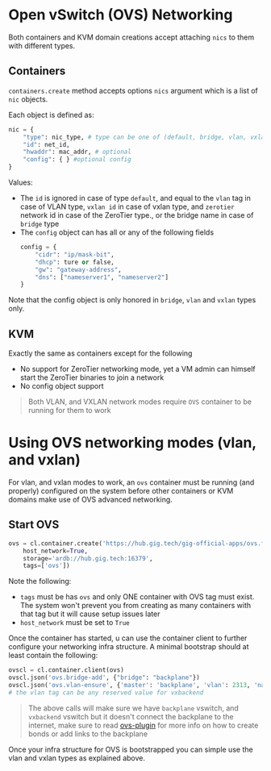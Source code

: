 # Open vSwitch (OVS) Networking

Both containers and KVM domain creations accept attaching `nics` to them with different types.

## Containers

`containers.create` method accepts options `nics` argument which is a list of `nic` objects.

Each object is defined as:
```python
nic = {
	"type": nic_type, # type can be one of (default, bridge, vlan, vxlan, zerotier)
	"id": net_id,
	"hwaddr": mac_addr, # optional
	"config": { } #optional config
}
```

Values:
- The `id` is ignored in case of type `default`, and equal to the `vlan` tag in case of VLAN type, `vxlan id` in case of vxlan type, and `zerotier` network id in case of the ZeroTier type., or the bridge name in case of `bridge` type
- The `config` object can has all or any of the following fields
  ```python
  config = {
	  "cidr": "ip/mask-bit",
	  "dhcp": ture or false,
	  "gw": "gateway-address",
	  "dns": ["nameserver1", "nameserver2"]
  }
  ```

Note that the config object is only honored in `bridge`, `vlan` and `vxlan` types only.

## KVM

Exactly the same as containers except for the following
- No support for ZeroTier networking mode, yet a VM admin can himself start the ZeroTier binaries to join a network
- No config object support

> Both VLAN, and VXLAN network modes require `OVS` container to be running for them to work

# Using OVS networking modes (vlan, and vxlan)

For vlan, and vxlan modes to work, an `ovs` container must be running (and properly) configured on the system before other containers or KVM domains make use of OVS advanced networking.

## Start OVS
```python
ovs = cl.container.create('https://hub.gig.tech/gig-official-apps/ovs.flist',
	host_network=True,
	storage='ardb://hub.gig.tech:16379',
	tags=['ovs'])
```

Note the following:
- `tags` must be has `ovs` and only ONE container with OVS tag must exist. The system won't prevent you from creating as many containers with that tag but it will cause setup issues later
- `host_network` must be set to `True`

Once the container has started, u can use the container client to further configure your networking infra structure. A minimal bootstrap should at least contain the following:

```python
ovscl = cl.container.client(ovs)
ovscl.json('ovs.bridge-add', {"bridge": "backplane"})
ovscl.json('ovs.vlan-ensure', {'master': 'backplane', 'vlan': 2313, 'name':'vxbackend'})
# the vlan tag can be any reserved value for vxbackend
```

> The above calls will make sure we have `backplane` vswitch, and `vxbackend` vswitch but it
doesn't connect the backplane to the internet, make sure to read [ovs-plugin](https://github.com/g8os/ovs-plugin)
for more info on how to create bonds or add links to the backplane

Once your infra structure for OVS is bootstrapped you can simple use the vlan and vxlan types
as explained above.
